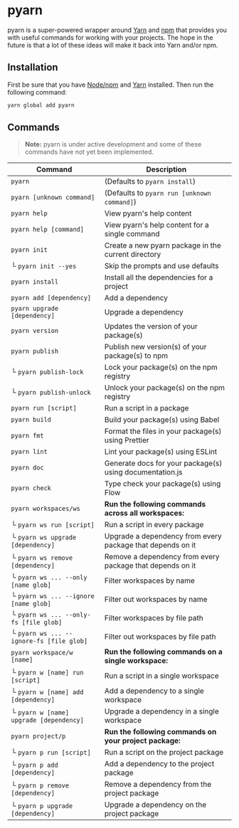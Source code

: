 # pyarn

pyarn is a super-powered wrapper around [Yarn](https://yarnpkg.com/) and
[npm](https://www.npmjs.com/) that provides you with useful commands for
working with your projects. The hope in the future is that a lot of these ideas
will make it back into Yarn and/or npm.

## Installation

First be sure that you have [Node/npm](https://nodejs.org/) and [Yarn](https://yarnpkg.com/docs/install/) installed. Then run the following command:

```sh
yarn global add pyarn
```

## Commands

> **Note:** pyarn is under active development and some of these commands have
> not yet been implemented.

| Command                                  | Description                                                |
| ---------------------------------------- | ---------------------------------------------------------- |
| `pyarn`                                  | (Defaults to `pyarn install`)                              |
| `pyarn [unknown command]`                | (Defaults to `pyarn run [unknown command]`)                |
| `pyarn help`                             | View pyarn's help content                                  |
| `pyarn help [command]`                   | View pyarn's help content for a single command             |
| `pyarn init`                             | Create a new pyarn package in the current directory        |
| └ `pyarn init --yes`                     | Skip the prompts and use defaults                          |
| `pyarn install`                          | Install all the dependencies for a project                 |
| `pyarn add [dependency]`                 | Add a dependency                                           |
| `pyarn upgrade [dependency]`             | Upgrade a dependency                                       |
| `pyarn version`                          | Updates the version of your package(s)                     |
| `pyarn publish`                          | Publish new version(s) of your package(s) to npm           |
| └ `pyarn publish-lock`                   | Lock your package(s) on the npm registry                   |
| └ `pyarn publish-unlock`                 | Unlock your package(s) on the npm registry                 |
| `pyarn run [script]`                     | Run a script in a package                                  |
| `pyarn build`                            | Build your package(s) using Babel                          |
| `pyarn fmt`                              | Format the files in your package(s) using Prettier         |
| `pyarn lint`                             | Lint your package(s) using ESLint                          |
| `pyarn doc`                              | Generate docs for your package(s) using documentation.js   |
| `pyarn check`                            | Type check your package(s) using Flow                      |
| `pyarn workspaces/ws`                    | **Run the following commands across all workspaces:**      |
| └ `pyarn ws run [script]`                | Run a script in every package                              |
| └ `pyarn ws upgrade [dependency]`        | Upgrade a dependency from every package that depends on it |
| └ `pyarn ws remove [dependency]`         | Remove a dependency from every package that depends on it  |
| └ `pyarn ws ... --only [name glob]`      | Filter workspaces by name                                  |
| └ `pyarn ws ... --ignore [name glob]`    | Filter out workspaces by name                              |
| └ `pyarn ws ... --only-fs [file glob]`   | Filter workspaces by file path                             |
| └ `pyarn ws ... --ignore-fs [file glob]` | Filter out workspaces by file path                         |
| `pyarn workspace/w [name]`               | **Run the following commands on a single workspace:**      |
| └ `pyarn w [name] run [script]`          | Run a script in a single workspace                         |
| └ `pyarn w [name] add [dependency]`      | Add a dependency to a single workspace                     |
| └ `pyarn w [name] upgrade [dependency]`  | Upgrade a dependency in a single workspace                 |
| `pyarn project/p`                        | **Run the following commands on your project package:**    |
| └ `pyarn p run [script]`                 | Run a script on the project package                        |
| └ `pyarn p add [dependency]`             | Add a dependency to the project package                    |
| └ `pyarn p remove [dependency]`          | Remove a dependency from the project package               |
| └ `pyarn p upgrade [dependency]`         | Upgrade a dependency on the project package                |
